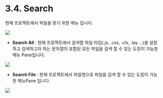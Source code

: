 # 3.4. Search

현재 프로젝트에서 파일을 찾기 위한 메뉴 입니다.

![](https://github.com/asoosoft/spidergen-guidebook/tree/eeac9656bff5b368e79bf9dad544cae218642e17/assets/manu-search.png)

* **Search All** : 현재 프로젝트에서 검색할 파일 타입\(.js, .css, .cls, .lay …\)을 설정하고 검색하고자 하는 문자열이 포함된 모든 파일을 검색 할 수 있는 도킹이 가능한 메뉴 Pane입니다.

![](https://github.com/asoosoft/spidergen-guidebook/tree/eeac9656bff5b368e79bf9dad544cae218642e17/assets/pop-searchAll.png)

* **Search File** :  현재 프로젝트에서 파일명으로 파일을 검색 할 수 있는 도킹이 가능한 메뉴Pane 입니다. 

![](https://github.com/asoosoft/spidergen-guidebook/tree/eeac9656bff5b368e79bf9dad544cae218642e17/assets/pop-searchfile.png)

